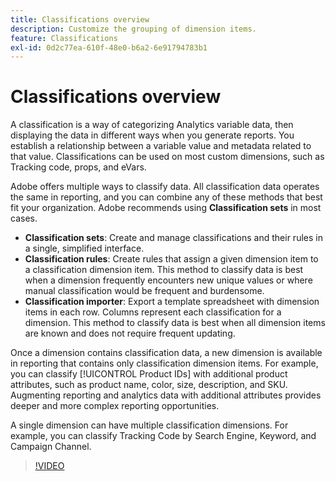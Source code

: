 ```yaml
---
title: Classifications overview
description: Customize the grouping of dimension items.
feature: Classifications
exl-id: 0d2c77ea-610f-48e0-b6a2-6e91794783b1
---
```

# Classifications overview

A classification is a way of categorizing Analytics variable data, then displaying the data in different ways when you generate reports. You establish a relationship between a variable value and metadata related to that value. Classifications can be used on most custom dimensions, such as Tracking code, props, and eVars.

Adobe offers multiple ways to classify data. All classification data operates the same in reporting, and you can combine any of these methods that best fit your organization. Adobe recommends using **Classification sets** in most cases.

* **Classification sets**: Create and manage classifications and their rules in a single, simplified interface.
* **Classification rules**: Create rules that assign a given dimension item to a classification dimension item. This method to classify data is best when a dimension frequently encounters new unique values or where manual classification would be frequent and burdensome.
* **Classification importer**: Export a template spreadsheet with dimension items in each row. Columns represent each classification for a dimension. This method to classify data is best when all dimension items are known and does not require frequent updating.

Once a dimension contains classification data, a new dimension is available in reporting that contains only classification dimension items. For example, you can classify [!UICONTROL Product IDs] with additional product attributes, such as product name, color, size, description, and SKU. Augmenting reporting and analytics data with additional attributes provides deeper and more complex reporting opportunities.

A single dimension can have multiple classification dimensions. For example, you can classify Tracking Code by Search Engine, Keyword, and Campaign Channel.

>[!VIDEO](https://video.tv.adobe.com/v/16853/?quality=12)
